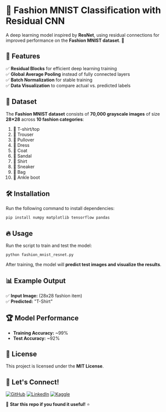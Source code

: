 # 👗 Fashion MNIST Classification with Residual CNN

A deep learning model inspired by **ResNet**, using residual connections for improved performance on the **Fashion MNIST dataset**. 🚀

## 🚀 Features
✅ **Residual Blocks** for efficient deep learning training  
✅ **Global Average Pooling** instead of fully connected layers  
✅ **Batch Normalization** for stable training  
✅ **Data Visualization** to compare actual vs. predicted labels  

## 📂 Dataset
The **Fashion MNIST dataset** consists of **70,000 grayscale images** of size **28×28** across **10 fashion categories**:

1. 👕 T-shirt/top  
2. 👖 Trouser  
3. 🧥 Pullover  
4. 👗 Dress  
5. 🧥 Coat  
6. 👡 Sandal  
7. 👔 Shirt  
8. 👟 Sneaker  
9. 🎒 Bag  
10. 👢 Ankle boot  

## 🛠 Installation
Run the following command to install dependencies:
```bash
pip install numpy matplotlib tensorflow pandas
```

## 🔥 Usage
Run the script to train and test the model:
```bash
python fashion_mnist_resnet.py
```
After training, the model will **predict test images and visualize the results**.

## 📊 Example Output
✅ **Input Image:** (28x28 fashion item)  
✅ **Predicted:** "T-Shirt"

## 🏆 Model Performance
- **Training Accuracy:** ~99%
- **Test Accuracy:** ~92%

## 📜 License
This project is licensed under the **MIT License**.

## 🤝 Let's Connect!
[![GitHub](https://img.shields.io/badge/GitHub-ZohaibMuaz-black?logo=github)](https://github.com/ZohaibMuaz)
[![LinkedIn](https://img.shields.io/badge/LinkedIn-Profile-blue?logo=linkedin)](https://www.linkedin.com/in/zain-rajpoot-51b866316/)
[![Kaggle](https://img.shields.io/badge/Kaggle-Profile-blue?logo=kaggle)](https://www.kaggle.com/zohaibmuaz)

🚀 **Star this repo if you found it useful!** ⭐
